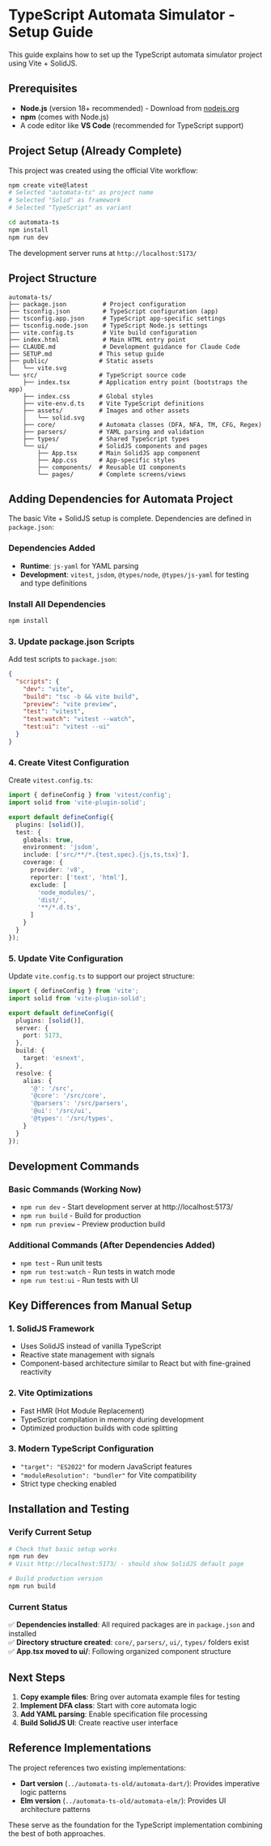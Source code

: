 # TypeScript Automata Simulator - Setup Guide

This guide explains how to set up the TypeScript automata simulator project using Vite + SolidJS.

## Prerequisites

- **Node.js** (version 18+ recommended) - Download from [nodejs.org](https://nodejs.org/)
- **npm** (comes with Node.js)
- A code editor like **VS Code** (recommended for TypeScript support)

## Project Setup (Already Complete)

This project was created using the official Vite workflow:

```bash
npm create vite@latest
# Selected "automata-ts" as project name
# Selected "Solid" as framework
# Selected "TypeScript" as variant

cd automata-ts
npm install
npm run dev
```

The development server runs at `http://localhost:5173/`

## Project Structure

```
automata-ts/
├── package.json          # Project configuration
├── tsconfig.json         # TypeScript configuration (app)
├── tsconfig.app.json     # TypeScript app-specific settings
├── tsconfig.node.json    # TypeScript Node.js settings
├── vite.config.ts        # Vite build configuration
├── index.html            # Main HTML entry point
├── CLAUDE.md             # Development guidance for Claude Code
├── SETUP.md             # This setup guide
├── public/              # Static assets
│   └── vite.svg
└── src/                 # TypeScript source code
    ├── index.tsx        # Application entry point (bootstraps the app)
    ├── index.css        # Global styles
    ├── vite-env.d.ts    # Vite TypeScript definitions
    ├── assets/          # Images and other assets
    │   └── solid.svg
    ├── core/            # Automata classes (DFA, NFA, TM, CFG, Regex)
    ├── parsers/         # YAML parsing and validation
    ├── types/           # Shared TypeScript types
    └── ui/              # SolidJS components and pages
        ├── App.tsx      # Main SolidJS app component
        ├── App.css      # App-specific styles
        ├── components/  # Reusable UI components
        └── pages/       # Complete screens/views
```

## Adding Dependencies for Automata Project

The basic Vite + SolidJS setup is complete. Dependencies are defined in `package.json`:

### Dependencies Added
- **Runtime**: `js-yaml` for YAML parsing
- **Development**: `vitest`, `jsdom`, `@types/node`, `@types/js-yaml` for testing and type definitions

### Install All Dependencies
```bash
npm install
```

### 3. Update package.json Scripts
Add test scripts to `package.json`:
```json
{
  "scripts": {
    "dev": "vite",
    "build": "tsc -b && vite build",
    "preview": "vite preview",
    "test": "vitest",
    "test:watch": "vitest --watch",
    "test:ui": "vitest --ui"
  }
}
```

### 4. Create Vitest Configuration
Create `vitest.config.ts`:
```typescript
import { defineConfig } from 'vitest/config';
import solid from 'vite-plugin-solid';

export default defineConfig({
  plugins: [solid()],
  test: {
    globals: true,
    environment: 'jsdom',
    include: ['src/**/*.{test,spec}.{js,ts,tsx}'],
    coverage: {
      provider: 'v8',
      reporter: ['text', 'html'],
      exclude: [
        'node_modules/',
        'dist/',
        '**/*.d.ts',
      ]
    }
  }
});
```

### 5. Update Vite Configuration
Update `vite.config.ts` to support our project structure:
```typescript
import { defineConfig } from 'vite';
import solid from 'vite-plugin-solid';

export default defineConfig({
  plugins: [solid()],
  server: {
    port: 5173,
  },
  build: {
    target: 'esnext',
  },
  resolve: {
    alias: {
      '@': '/src',
      '@core': '/src/core',
      '@parsers': '/src/parsers',
      '@ui': '/src/ui',
      '@types': '/src/types',
    }
  }
});
```

## Development Commands

### Basic Commands (Working Now)
- `npm run dev` - Start development server at http://localhost:5173/
- `npm run build` - Build for production
- `npm run preview` - Preview production build

### Additional Commands (After Dependencies Added)
- `npm test` - Run unit tests
- `npm run test:watch` - Run tests in watch mode
- `npm run test:ui` - Run tests with UI

## Key Differences from Manual Setup

### 1. **SolidJS Framework**
- Uses SolidJS instead of vanilla TypeScript
- Reactive state management with signals
- Component-based architecture similar to React but with fine-grained reactivity

### 2. **Vite Optimizations**
- Fast HMR (Hot Module Replacement)
- TypeScript compilation in memory during development
- Optimized production builds with code splitting

### 3. **Modern TypeScript Configuration**
- `"target": "ES2022"` for modern JavaScript features
- `"moduleResolution": "bundler"` for Vite compatibility
- Strict type checking enabled

## Installation and Testing

### Verify Current Setup
```bash
# Check that basic setup works
npm run dev
# Visit http://localhost:5173/ - should show SolidJS default page

# Build production version
npm run build
```

### Current Status
✅ **Dependencies installed**: All required packages are in `package.json` and installed  
✅ **Directory structure created**: `core/`, `parsers/`, `ui/`, `types/` folders exist  
✅ **App.tsx moved to ui/**: Following organized component structure  

## Next Steps

1. **Copy example files**: Bring over automata example files for testing
2. **Implement DFA class**: Start with core automata logic
3. **Add YAML parsing**: Enable specification file processing
4. **Build SolidJS UI**: Create reactive user interface

## Reference Implementations

The project references two existing implementations:
- **Dart version** (`../automata-ts-old/automata-dart/`): Provides imperative logic patterns
- **Elm version** (`../automata-ts-old/automata-elm/`): Provides UI architecture patterns

These serve as the foundation for the TypeScript implementation combining the best of both approaches.